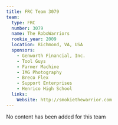 ```yaml
---
title: FRC Team 3079
team:
  type: FRC
  number: 3079
  name: The RoboWarriors
  rookie_year: 2009
  location: Richmond, VA, USA
  sponsors:
    - Genworth Financial, Inc.
    - Tool Guys
    - Farmer Machine
    - IMG Photography
    - Breco Flex
    - Support Enterprises
    - Henrico High School
  links:
    Website: http://smokiethewarrior.com
---
```

No content has been added for this team